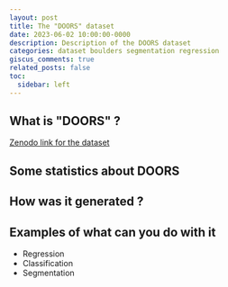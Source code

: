 ```yaml
---
layout: post
title: The "DOORS" dataset
date: 2023-06-02 10:00:00-0000
description: Description of the DOORS dataset
categories: dataset boulders segmentation regression
giscus_comments: true
related_posts: false
toc:
  sidebar: left
---
```


## What is "DOORS" ? 

<a href="https://www.pinterest.com"> Zenodo link for the dataset </a>

## Some statistics about DOORS

## How was it generated ?

## Examples of what can you do with it 

- Regression
- Classification
- Segmentation


